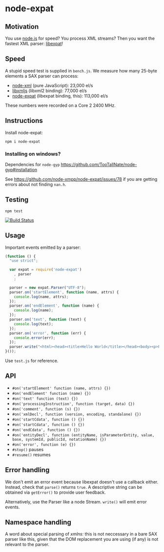 # node-expat 

## Motivation 

You use [node.js](http://github.com/ry/node) for speed? You process
XML streams? Then you want the fastest XML parser: [libexpat](http://expat.sourceforge.net/)!

## Speed 

A stupid speed test is supplied in `bench.js`. We measure how many
25-byte elements a SAX parser can process:

- [node-xml](http://github.com/robrighter/node-xml) (pure JavaScript): 23,000 el/s
- [libxmljs](http://github.com/polotek/libxmljs) (libxml2 binding): 77,000 el/s
- [node-expat](http://github.com/astro/node-expat) (libexpat binding, this): 113,000 el/s

These numbers were recorded on a Core 2 2400 MHz.

## Instructions 

Install node-expat:

    npm i node-expat
  
### Installing on windows?

Dependencies for `node-gyp` https://github.com/TooTallNate/node-gyp#installation

See https://github.com/node-xmpp/node-expat/issues/78 if you are getting errors about not finding `nan.h`.

## Testing

```
npm test
```

[![Build Status](https://travis-ci.org/node-xmpp/node-expat.png)](https://travis-ci.org/node-xmpp/node-expat)


## Usage ##

Important events emitted by a parser:

```javascript
(function () {
  "use strict";

  var expat = require('node-expat')
    , parser
    ;

  parser = new expat.Parser("UTF-8");
  parser.on('startElement', function (name, attrs) {
    console.log(name, attrs);
  });
  parser.on('endElement', function (name) {
    console.log(name);
  });
  parser.on('text', function (text) {
    console.log(text);
  });
  parser.on('error', function (err) {
    console.error(err); 
  });
  parser.write("<html><head><title>Hello World</title></head><body><p>Foobar</p></body></html>");
}());

```

Use `test.js` for reference.

## API ##

- `#on('startElement' function (name, attrs) {})`
- `#on('endElement' function (name) {})`
- `#on('text' function (text) {})`
- `#on('processingInstruction', function (target, data) {})`
- `#on('comment', function (s) {})`
- `#on('xmlDecl', function (version, encoding, standalone) {})`
- `#on('startCdata', function () {})`
- `#on('startCdata', function () {})`
- `#on('endCdata', function () {})`
- `#on('entityDecl', function (entityName, isParameterEntity, value, base, systemId, publicId, notationName) {})`
- `#on('error', function (e) {})`
- `#stop()` pauses
- `#resume()` resumes

## Error handling ##

We don't emit an error event because libexpat doesn't use a callback
either. Instead, check that `parse()` returns `true`. A descriptive
string can be obtained via `getError()` to provide user feedback.

Alternatively, use the Parser like a node Stream. `write()` will emit
error events.

## Namespace handling ##

A word about special parsing of *xmlns:* this is not neccessary in a
bare SAX parser like this, given that the DOM replacement you are
using (if any) is not relevant to the parser.
